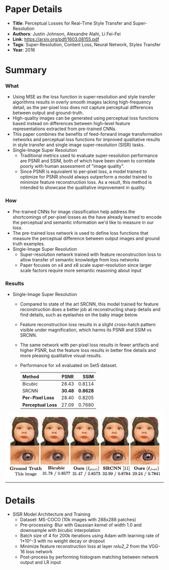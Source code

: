 # Paper Details

* **Title**: Perceptual Losses for Real-Time Style Transfer
and Super-Resolution
* **Authors**: Justin Johnson, Alexandre Alahi, Li Fei-Fei
* **Link**: https://arxiv.org/pdf/1603.08155.pdf
* **Tags**: Super-Resolution, Content Loss, Neural Network, Styles Transfer
* **Year**: 2016

# Summary

### What

  * Using MSE as the loss function in super-resolution and style transfer algorithms results in overly smooth images lacking high-frequency detail, as the per-pixel loss does not capture perceptual differences between output and ground-truth.
  * High-quality images can be generated using perceptual loss functions based instead on differences between high-level feature representations extracted from pre-trained CNNs.
  * This paper combines the benefits of feed-forward image transformation networks and perceptual loss functions for improved qualitative results in style transfer and single image super-resolution (SISR) tasks.
  * Single-Image Super Resolution
	  * Traditional metrics used to evaluate super-resolution performance are PSNR and SSIM, both of which have been shown to correlate poorly with human assessment of "image quality".
	  * Since PSNR is equivalent to per-pixel loss, a model trained to optimize for PSNR should always outperform a model trained to minimize feature reconstruction loss. As a result, this method is intended to showcase the qualitative improvement in quality.


### How

  * Pre-trained CNNs for image classification help address the shortcomings of per-pixel losses as the have already learned to encode the perceptual and semantic information we'd like to measure in our loss. 
  * The pre-trained loss network is used to define loss functions that measure the perceptual difference between output images and ground truth examples.
  * Single-Image Super Resolution
	  * Super-resolution network trained with feature reconstruction loss to allow transfer of semantic knowledge from loss networks
	  * Paper focuses on x4 and x8 scale super-resolution since larger scale factors require more semantic reasoning about input


### Results

  * Single-Image Super Resolution
	  * Compared to state of the art SRCNN, this model trained for feature reconstruction does a better job at reconstructing sharp details and find details, such as eyelashes on the baby image below.
	  * Feature reconstruction loss results in a slight cross-hatch pattern visible under magnification, which harms its PSNR and SSIM vs SRCNN.
	  * The same network with per-pixel loss results in fewer artifacts and higher PSNR, but the feature loss results in better fine details and more pleasing qualitative visual results.
	  * Performance for x4 evaluated on Set5 dataset.
	   
		| Method           | PSNR           | SSIM  |
		| -------------    |:-------------: | -----:|
		| Bicubic          | 28.43          | 0.8114|
		| SRCNN            | **30.48**          | **0.8628**|
		| **Per-Pixel Loss**   | 28.40          | 0.8205|
		| **Perceptual Loss**  | 27.09          | 0.7680|
	
![Sampling Process](img/perceptual_loss/1.png?raw=true "Sampling process")


-------------------------

# Details

* SISR Model Architecture and Training
  * Dataset: MS-COCO (10k images with 288x288 patches)
  * Pre-processing: Blur with Gaussian kernel of width 1.0 and downsample with bicubic interpolation
  * Batch size of 4 for 200k iterations using Adam with learning rate of 1*10^-3 with no weight decay or dropout
  * Minimize feature reconstruction loss at layer *relu2_2* from the VGG-16 loss network
  * Post-process by performing histogram matching between network output and LR input
